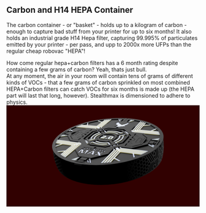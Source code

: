 ## Carbon and H14 HEPA Container
The carbon container - or "basket" - holds up to a kilogram of carbon - enough to capture bad stuff from your printer for up to six months! It also holds an industrial grade H14 Hepa filter, capturing 99.995% of particulates emitted by your printer - per pass, and upp to 2000x more UFPs than the regular cheap robovac "HEPA"! 

How come regular hepa+carbon filters has a 6 month rating despite containing a few grams of carbon? Yeah, thats just bull.  
At any moment, the air in your room will contain tens of grams of different kinds of VOCs - that a few grams of carbon sprinkled on most combined HEPA+Carbon filters can catch VOCs for six months is made up (the HEPA part will last that long, however). Stealthmax is dimensioned to adhere to physics.
![StealthMax V2](./carbon_basket.png)
